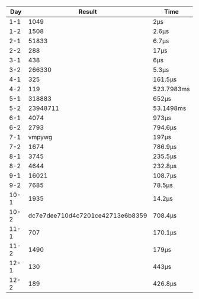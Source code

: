 | Day  | Result                           | Time       |
| ---- | -------------------------------- | ---------- |
| 1-1  | 1049                             | 2µs        |
| 1-2  | 1508                             | 2.6µs      |
| 2-1  | 51833                            | 6.7µs      |
| 2-2  | 288                              | 17µs       |
| 3-1  | 438                              | 6µs        |
| 3-2  | 266330                           | 5.3µs      |
| 4-1  | 325                              | 161.5µs    |
| 4-2  | 119                              | 523.7983ms |
| 5-1  | 318883                           | 652µs      |
| 5-2  | 23948711                         | 53.1498ms  |
| 6-1  | 4074                             | 973µs      |
| 6-2  | 2793                             | 794.6µs    |
| 7-1  | vmpywg                           | 197µs      |
| 7-2  | 1674                             | 786.9µs    |
| 8-1  | 3745                             | 235.5µs    |
| 8-2  | 4644                             | 232.8µs    |
| 9-1  | 16021                            | 108.7µs    |
| 9-2  | 7685                             | 78.5µs     |
| 10-1 | 1935                             | 14.2µs     |
| 10-2 | dc7e7dee710d4c7201ce42713e6b8359 | 708.4µs    |
| 11-1 | 707                              | 170.1µs    |
| 11-2 | 1490                             | 179µs      |
| 12-1 | 130                              | 443µs      |
| 12-2 | 189                              | 426.8µs    |